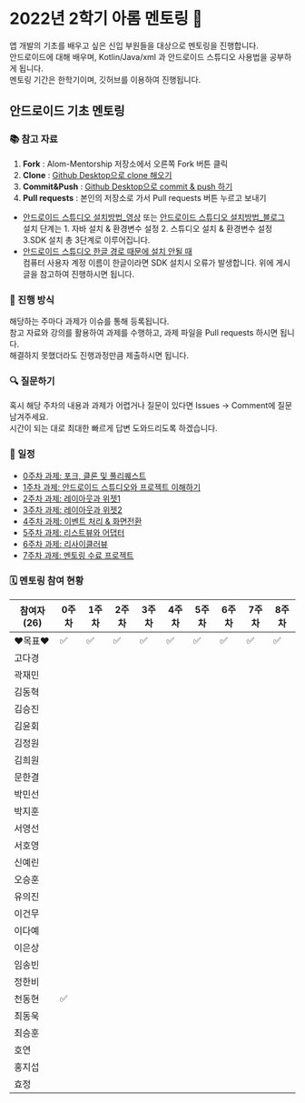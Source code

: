 # 2022년 2학기 아롬 멘토링 📗

앱 개발의 기초를 배우고 싶은 신입 부원들을 대상으로 멘토링을 진행합니다.  
안드로이드에 대해 배우며, Kotlin/Java/xml 과 안드로이드 스튜디오 사용법을 공부하게 됩니다.  
멘토링 기간은 한학기이며, 깃허브를 이용하여 진행됩니다.

## 안드로이드 기초 멘토링

### 📚 참고 자료

1. **Fork** : Alom-Mentorship 저장소에서 오른쪽 Fork 버튼 클릭
2. **Clone** : [Github Desktop으로 clone 해오기](https://hello-bryan.tistory.com/201)
3. **Commit&Push** : [Github Desktop으로 commit & push 하기](https://post.naver.com/viewer/postView.nhn?volumeNo=24624153&memberNo=42458017)
4. **Pull requests** : 본인의 저장소로 가서 Pull requests 버튼 누르고 보내기

-   [안드로이드 스튜디오 설치방법\_영상](https://youtu.be/UNKlX9J6m-A) 또는 [안드로이드 스튜디오 설치방법\_블로그](https://webnautes.tistory.com/1126)  
    설치 단계는 1. 자바 설치 & 환경변수 설정 2. 스튜디오 설치 & 환경변수 설정 3.SDK 설치 총 3단계로 이루어집니다.
-   [안드로이드 스튜디오 한글 경로 때문에 설치 안될 때](https://sohees.com/7126/)  
    컴퓨터 사용자 계정 이름이 한글이라면 SDK 설치시 오류가 발생합니다. 위에 게시글을 참고하여 진행하시면 됩니다.

### 📝 진행 방식

해당하는 주마다 과제가 이슈를 통해 등록됩니다.  
참고 자료와 강의를 활용하여 과제를 수행하고, 과제 파일을 Pull requests 하시면 됩니다.  
해결하지 못했더라도 진행과정만큼 제출하시면 됩니다.

### 🔍 질문하기

혹시 해당 주차의 내용과 과제가 어렵거나 질문이 있다면 Issues -> Comment에 질문 남겨주세요.  
시간이 되는 대로 최대한 빠르게 답변 도와드리도록 하겠습니다.

### 📌 일정

-   [0주차 과제: 포크, 클론 및 풀리퀘스트](https://github.com/alom-sejong/2022_2_AlomMentorship/blob/main/0%EC%A3%BC%EC%B0%A8/0%EC%A3%BC%EC%B0%A8%20%ED%95%99%EC%8A%B5%EC%9E%90%EB%A3%8C/How%20to%20pull%20request%20in%20github.pdf)
-   [1주차 과제: 안드로이드 스튜디오와 프로젝트 이해하기](https://github.com/alom-sejong/2022_2_AlomMentorship/blob/main/1%EC%A3%BC%EC%B0%A8/1%EC%A3%BC%EC%B0%A8%20%ED%95%99%EC%8A%B5%EC%9E%90%EB%A3%8C/1%EC%A3%BC%EC%B0%A8_%EC%95%88%EB%93%9C%EB%A1%9C%EC%9D%B4%EB%93%9C%20%ED%94%84%EB%A1%9C%EC%A0%9D%ED%8A%B8%20%EC%95%8C%EA%B8%B0.pdf)
-   [2주차 과제: 레이아웃과 위젯1](https://github.com/alom-sejong/2022_2_AlomMentorship/blob/main/2%EC%A3%BC%EC%B0%A8/2%EC%A3%BC%EC%B0%A8%20%ED%95%99%EC%8A%B5%EC%9E%90%EB%A3%8C/2%EC%9E%A5_%EB%A0%88%EC%9D%B4%EC%95%84%EC%9B%83_1.pdf)
-   [3주차 과제: 레이아웃과 위젯2](https://github.com/alom-sejong/2022_2_AlomMentorship/blob/main/3%EC%A3%BC%EC%B0%A8/3%EC%A3%BC%EC%B0%A8%20%ED%95%99%EC%8A%B5%EC%9E%90%EB%A3%8C/3%EC%A3%BC%EC%B0%A8_%ED%95%99%EC%8A%B5%EC%9E%90%EB%A3%8C.MD)
-   [4주차 과제: 이벤트 처리 & 화면전환](https://github.com/alom-sejong/2022_2_AlomMentorship/blob/main/4%EC%A3%BC%EC%B0%A8/4%EC%A3%BC%EC%B0%A8%20%ED%95%99%EC%8A%B5%EC%9E%90%EB%A3%8C/4%EC%A3%BC%EC%B0%A8_%ED%95%99%EC%8A%B5%EC%9E%90%EB%A3%8C.MD)
-   [5주차 과제: 리스트뷰와 어댑터](https://github.com/alom-sejong/2022_2_AlomMentorship)
-   [6주차 과제: 리사이클러뷰](https://github.com/alom-sejong/2022_2_AlomMentorship)
-   [7주차 과제: 멘토링 수료 프로젝트](https://github.com/alom-sejong/2022_2_AlomMentorship)

### 🗓 멘토링 참여 현황

| 참여자 (26) | 0주차              | 1주차              | 2주차              | 3주차              | 4주차              | 5주차              | 6주차              | 7주차              | 8주차              |
| ----------- | ------------------ | ------------------ | ------------------ | ------------------ | ------------------ | ------------------ | ------------------ | ------------------ | ------------------ |
| ❤목표❤      | :white_check_mark: | :white_check_mark: | :white_check_mark: | :white_check_mark: | :white_check_mark: | :white_check_mark: | :white_check_mark: | :white_check_mark: | :white_check_mark: |
| 고다경      |                    |                    |                    |                    |                    |                    |                    |                    |                    |
| 곽재민      |                    |                    |                    |                    |                    |                    |                    |                    |                    |
| 김동혁      |                    |                    |                    |                    |                    |                    |                    |                    |                    |
| 김승진      |                    |                    |                    |                    |                    |                    |                    |                    |                    |
| 김윤회      |                    |                    |                    |                    |                    |                    |                    |                    |                    |
| 김정원      |                    |                    |                    |                    |                    |                    |                    |                    |                    |
| 김희원      |                    |                    |                    |                    |                    |                    |                    |                    |                    |
| 문한결      |                    |                    |                    |                    |                    |                    |                    |                    |                    |
| 박민선      |                    |                    |                    |                    |                    |                    |                    |                    |                    |
| 박지훈      |                    |                    |                    |                    |                    |                    |                    |                    |                    |
| 서영선      |                    |                    |                    |                    |                    |                    |                    |                    |                    |
| 서호영      |                    |                    |                    |                    |                    |                    |                    |                    |                    |
| 신예린      |                    |                    |                    |                    |                    |                    |                    |                    |                    |
| 오승훈      |                    |                    |                    |                    |                    |                    |                    |                    |                    |
| 유의진      |                    |                    |                    |                    |                    |                    |                    |                    |                    |
| 이건무      |                    |                    |                    |                    |                    |                    |                    |                    |                    |
| 이다예      |                    |                    |                    |                    |                    |                    |                    |                    |                    |
| 이은상      |                    |                    |                    |                    |                    |                    |                    |                    |                    |
| 임송빈      |                    |                    |                    |                    |                    |                    |                    |                    |                    |
| 정한비      |                    |                    |                    |                    |                    |                    |                    |                    |                    |
| 천동현      | :white_check_mark: |                    |                    |                    |                    |                    |                    |                    |                    |
| 최동욱      |                    |                    |                    |                    |                    |                    |                    |                    |                    |
| 최승훈      |                    |                    |                    |                    |                    |                    |                    |                    |                    |
| 호연        |                    |                    |                    |                    |                    |                    |                    |                    |                    |
| 홍지섭      |                    |                    |                    |                    |                    |                    |                    |                    |                    |
| 효정        |                    |                    |                    |                    |                    |                    |                    |                    |                    |
